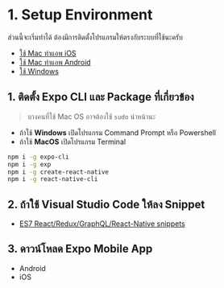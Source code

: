 
# 1. Setup Environment

ส่วนนี้จะเริ่มทำได้ ต้องมีการติดตั้งโปรแกรมให้ตรงกับระบบที่ใช้นะครับ
- [ใช้ Mac ทำแอพ iOS](https://nextflow.in.th/2017/setup-mac-os-ios-react-native/)
- [ใช้ Mac ทำแอพ Android](https://nextflow.in.th/2017/setup-react-native-on-macos-for-android-app-development/)
- [ใช้ Windows](https://nextflow.in.th/2017/install-react-native-for-window-for-android-app-dev/)

## 1. ติดตั้ง Expo CLI และ Package ที่เกี่ยวข้อง

> บางคนที่ใช้ Mac OS อาจต้องใช้ `sudo` นำหน้านะ 

- ถ้าใช้ **Windows** เปิดโปรแกรม Command Prompt หรือ Powershell
- ถ้าใช้ **MacOS** เปิดโปรแกรม Terminal

```bash
npm i -g expo-cli
npm i -g exp
npm i -g create-react-native
npm i -g react-native-cli
```

## 2. ถ้าใช้ Visual Studio Code ให้ลง Snippet 

- [ES7 React/Redux/GraphQL/React-Native snippets](https://marketplace.visualstudio.com/items?itemName=dsznajder.es7-react-js-snippets)

## 3. ดาวน์โหลด Expo Mobile App

- Android 
- iOS
